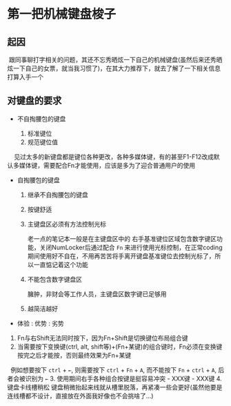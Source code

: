 # 第一把机械键盘梭子

## 起因

  跟同事聊打字相关的问题，其还不忘秀晒炫一下自己的机械键盘(虽然后来还秀晒炫一下自己的女票，就当我习惯了)，在其大力推荐下，就去了解了一下相关信息打算入手一个

## 对键盘的要求

- 不自掏腰包的键盘

	1. 标准键位
	2. 规范键位值
	
    	见过太多的新键盘都是键位各种更改，各种多媒体键，有的甚至F1-F12改成默认多媒体键，需要配合Fn才能使用，应该是多为了迎合普通用户的使用

- 自掏腰包的键盘

	1. 继承不自掏腰包的键盘
	2. 按键舒适
	3. 主键盘区必须有方法控制光标
		
		老一点的笔记本一般是在主键盘区中的 右手基准键位区域包含数字键区功能，关闭NumLocker后通过配合 `Fn` 来进行使用光标控制，在正常coding期间使用好不自在，不用再苦苦将手离开键盘基准键位去控制光标了，所以一直惦记着这个功能
		
	4. 不能包含数字键盘区
		
		臃肿，非财会等工作人员，主键盘区数字键已足够用

	5. 越简洁越好

- 体验
	: 优势
	: 劣势

1. Fn与右Shift无法同时按下，因为Fn+Shift是切换键位布局组合键
2. 当需要按下变换键(ctrl, alt, shift等)+(Fn+某键)的组合键时，Fn必须在变换键按完之后才能按，否则最终效果为Fn+某键

  	例如想要按下 `ctrl` + `←`, 则需要按下 `ctrl` + `Fn` + `A`, 而不能按下 `Fn` + `ctrl` + `A`, 后者会被识别为 `←`
3. 使用期间右手各种组合按键是挺容易冲突
	- XXX键
	- XXX键
4. 键盘卡线槽稍松
	键盘稍微抬起来线就从槽里脱落，再紧凑一些会更好(虽然他要是连线槽都不设计，直接放在外面我好像也不会挑啥了...)
